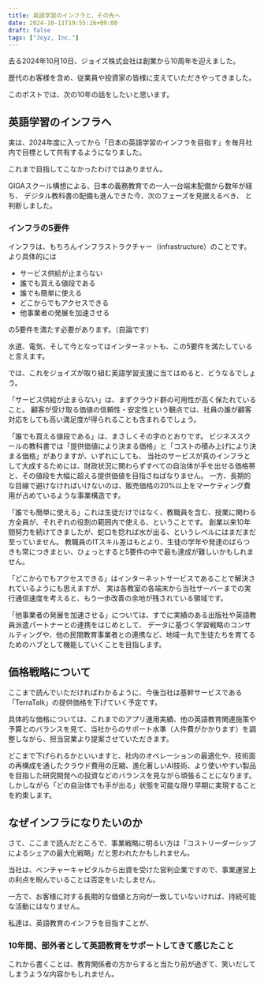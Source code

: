 ```yaml
---
title: 英語学習のインフラと、その先へ
date: 2024-10-11T19:55:26+09:00
draft: false
tags: ["Joyz, Inc."]
---
```


去る2024年10月10日、ジョイズ株式会社は創業から10周年を迎えました。

歴代のお客様を含め、従業員や投資家の皆様に支えていただきやってきました。

このポストでは、次の10年の話をしたいと思います。


## 英語学習のインフラへ

実は、2024年度に入ってから「日本の英語学習のインフラを目指す」を毎月社内で目標として共有するようになりました。

これまで目指してこなかったわけではありません。

GIGAスクール構想による、日本の義務教育での一人一台端末配備から数年が経ち、
デジタル教科書の配備も進んできた今、次のフェーズを見据えるべき、
と判断しました。


### インフラの5要件

インフラは、もちろんインフラストラクチャー（infrastructure）のことです。
より具体的には

- サービス供給が止まらない
- 誰でも買える値段である
- 誰でも簡単に使える
- どこからでもアクセスできる
- 他事業者の発展を加速させる

の5要件を満たす必要があります。（自論です）

水道、電気、そして今となってはインターネットも、この5要件を満たしていると言えます。

では、これをジョイズが取り組む英語学習支援に当てはめると、どうなるでしょう。

「サービス供給が止まらない」は、まずクラウド群の可用性が高く保たれていること。
顧客が受け取る価値の信頼性・安定性という観点では、社員の誰が顧客対応をしても高い満足度が得られることも含まれるでしょう。

「誰でも買える値段である」は、まさしくその字のとおりです。
ビジネススクールの教科書では「提供価値により決まる価格」と「コストの積み上げにより決まる価格」がありますが、いずれにしても、
当社のサービスが真のインフラとして大成するためには、財政状況に関わらずすべての自治体が手を出せる価格帯と、その値段を大幅に超える提供価値を目指さねばなりません。
一方、長期的な目線で避けなければいけないのは、販売価格の20%以上をマーケティング費用が占めているような事業構造です。

「誰でも簡単に使える」これは生徒だけではなく、教職員を含む、授業に関わる方全員が、それぞれの役割の範囲内で使える、ということです。
創業以来10年間努力を続けてきましたが、蛇口を捻れば水が出る、というレベルにはまだまだ至っていません。
教職員のITスキル差はもとより、生徒の学年や発達のばらつきも常につきまとい、ひょっとすると5要件の中で最も達成が難しいかもしれません。

「どこからでもアクセスできる」はインターネットサービスであることで解決されているようにも思えますが、
実は各教室の各端末から当社サーバーまでの実行通信速度を考えると、もう一歩改善の余地が残されている領域です。

「他事業者の発展を加速させる」については、すでに実績のある出版社や英語教員派遣パートナーとの連携をはじめとして、
データに基づく学習戦略のコンサルティングや、他の民間教育事業者との連携など、地域一丸で生徒たちを育てるためのハブとして機能していくことを目指します。


## 価格戦略について

ここまで読んでいただければわかるように、今後当社は基幹サービスである「TerraTalk」の提供価格を下げていく予定です。

具体的な価格については、これまでのアプリ運用実績、他の英語教育関連施策や予算とのバランスを見て、当社からのサポート水準（人件費がかかります）を調整しながら、担当営業より提案させていただきます。

どこまで下げられるかといいますと、社内のオペレーションの最適化や、技術面の再構成を通したクラウド費用の圧縮、進化著しいAI技術、より使いやすい製品を目指した研究開発への投資などのバランスを見ながら頑張ることになります。
しかしながら「どの自治体でも手が出る」状態を可能な限り早期に実現することを約束します。



## なぜインフラになりたいのか

さて、ここまで読んだところで、事業戦略に明るい方は「コストリーダーシップによるシェアの最大化戦略」だと思われたかもしれません。

当社は、ベンチャーキャピタルから出資を受けた営利企業ですので、事業運営上の利点を睨んでいることは否定をいたしません。

一方で、お客様に対する長期的な価値と方向が一致していないければ、持続可能な活動にはなりません。

私達は、英語教育のインフラを目指すことが、


### 10年間、部外者として英語教育をサポートしてきて感じたこと


これから書くことは、教育関係者の方からすると当たり前が過ぎて、笑いだしてしまうような内容かもしれません。




